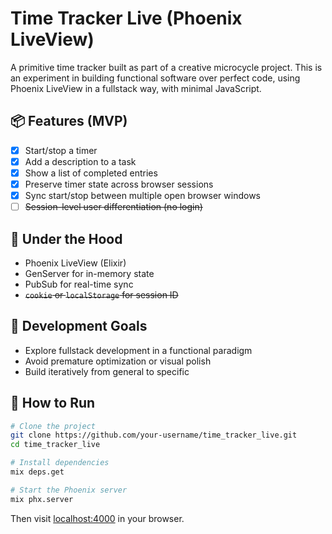 # Time Tracker Live (Phoenix LiveView)

A primitive time tracker built as part of a creative microcycle project.
This is an experiment in building functional software over perfect code, using Phoenix LiveView in a fullstack way, with minimal JavaScript.

## 📦 Features (MVP)
- [x] Start/stop a timer
- [x] Add a description to a task
- [x] Show a list of completed entries
- [x] Preserve timer state across browser sessions
- [x] Sync start/stop between multiple open browser windows
- [ ] ~~Session-level user differentiation (no login)~~

## 🔧 Under the Hood
- Phoenix LiveView (Elixir)
- GenServer for in-memory state
- PubSub for real-time sync
- ~~`cookie` or `localStorage` for session ID~~

## 🎯 Development Goals
- Explore fullstack development in a functional paradigm
- Avoid premature optimization or visual polish
- Build iteratively from general to specific

## 🚀 How to Run

```bash
# Clone the project
git clone https://github.com/your-username/time_tracker_live.git
cd time_tracker_live

# Install dependencies
mix deps.get

# Start the Phoenix server
mix phx.server
```

Then visit [localhost:4000](http://localhost:4000) in your browser.